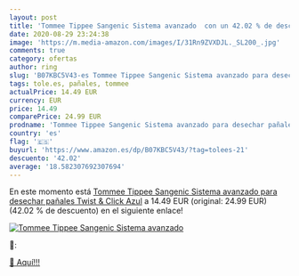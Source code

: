 ```yaml
---
layout: post
title: 'Tommee Tippee Sangenic Sistema avanzado  con un 42.02 % de descuento'
date: 2020-08-29 23:24:38
image: 'https://m.media-amazon.com/images/I/31Rn9ZVXDJL._SL200_.jpg'
comments: true
category: ofertas
author: ring
slug: 'B07KBC5V43-es Tommee Tippee Sangenic Sistema avanzado para desechar...'
tags: tole.es, pañales, tommee
actualPrice: 14.49 EUR
currency: EUR
price: 14.49
comparePrice: 24.99 EUR
prodname: 'Tommee Tippee Sangenic Sistema avanzado para desechar pañales Twist & Click  Azul'
country: 'es'
flag: '🇪🇸'
buyurl: 'https://www.amazon.es/dp/B07KBC5V43/?tag=tolees-21'
descuento: '42.02'
average: '18.582307692307694'
---
```


En este momento está [Tommee Tippee Sangenic Sistema avanzado para desechar pañales Twist & Click  Azul](https://www.amazon.es/dp/B07KBC5V43/?tag=tolees-21) a 14.49 EUR (original: 24.99 EUR) (42.02 %  de descuento) en el siguiente enlace!

[![Tommee Tippee Sangenic Sistema avanzado ](https://m.media-amazon.com/images/I/31Rn9ZVXDJL._SL200_.jpg)](https://www.amazon.es/dp/B07KBC5V43/?tag=tolees-21)

🔎:


[🛒 Aquí!!!](https://www.amazon.es/dp/B07KBC5V43/?tag=tolees-21)
